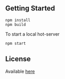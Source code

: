 ## Getting Started

```
npm install
npm build
```

To start a local hot-server  

```
npm start
```

## License

Available [here](https://github.com/msshli/arm-visualizer/blob/master/LICENSE.md)
